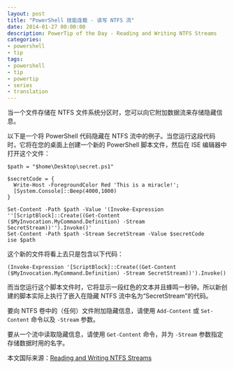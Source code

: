 ```yaml
---
layout: post
title: "PowerShell 技能连载 - 读写 NTFS 流"
date: 2014-01-27 00:00:00
description: PowerTip of the Day - Reading and Writing NTFS Streams
categories:
- powershell
- tip
tags:
- powershell
- tip
- powertip
- series
- translation
---
```

当一个文件存储在 NTFS 文件系统分区时，您可以向它附加数据流来存储隐藏信息。

以下是一个将 PowerShell 代码隐藏在 NTFS 流中的例子。当您运行这段代码时，它将在您的桌面上创建一个新的 PowerShell 脚本文件，然后在 ISE 编辑器中打开这个文件：

	$path = "$home\Desktop\secret.ps1"
	
	$secretCode = {
	  Write-Host -ForegroundColor Red 'This is a miracle!';
	  [System.Console]::Beep(4000,1000)
	}
	
	Set-Content -Path $path -Value '(Invoke-Expression ''[ScriptBlock]::Create((Get-Content ($MyInvocation.MyCommand.Definition) -Stream SecretStream))'').Invoke()'
	Set-Content -Path $path -Stream SecretStream -Value $secretCode
	ise $path

这个新的文件将看上去只是包含以下代码：

	(Invoke-Expression '[ScriptBlock]::Create((Get-Content ($MyInvocation.MyCommand.Definition) -Stream SecretStream))').Invoke()

而当您运行这个脚本文件时，它将显示一段红色的文本并且蜂鸣一秒钟。所以新创建的脚本实际上执行了嵌入在隐藏 NTFS 流中名为“SecretStream”的代码。

要向 NTFS 卷中的（任何）文件附加隐藏信息，请使用 `Add-Content` 或 `Set-Content` 命令以及 `-Stream` 参数。

要从一个流中读取隐藏信息，请使用 `Get-Content` 命令，并为 `-Stream` 参数指定存储数据时用的名字。

<!--more-->
本文国际来源：[Reading and Writing NTFS Streams](http://community.idera.com/powershell/powertips/b/tips/posts/reading-and-writing-ntfs-streams)
